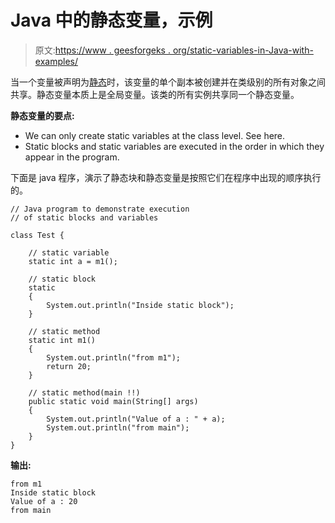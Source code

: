 # Java 中的静态变量，示例

> 原文:[https://www . geesforgeks . org/static-variables-in-Java-with-examples/](https://www.geeksforgeeks.org/static-variables-in-java-with-examples/)

当一个变量被声明为[静态](https://www.geeksforgeeks.org/static-keyword-java/)时，该变量的单个副本被创建并在类级别的所有对象之间共享。静态变量本质上是全局变量。该类的所有实例共享同一个静态变量。

**静态变量的要点:**

*   We can only create static variables at the class level. See here.
*   Static blocks and static variables are executed in the order in which they appear in the program.

下面是 java 程序，演示了静态块和静态变量是按照它们在程序中出现的顺序执行的。

```
// Java program to demonstrate execution
// of static blocks and variables

class Test {

    // static variable
    static int a = m1();

    // static block
    static
    {
        System.out.println("Inside static block");
    }

    // static method
    static int m1()
    {
        System.out.println("from m1");
        return 20;
    }

    // static method(main !!)
    public static void main(String[] args)
    {
        System.out.println("Value of a : " + a);
        System.out.println("from main");
    }
}
```

**输出:**

```
from m1
Inside static block
Value of a : 20
from main

```